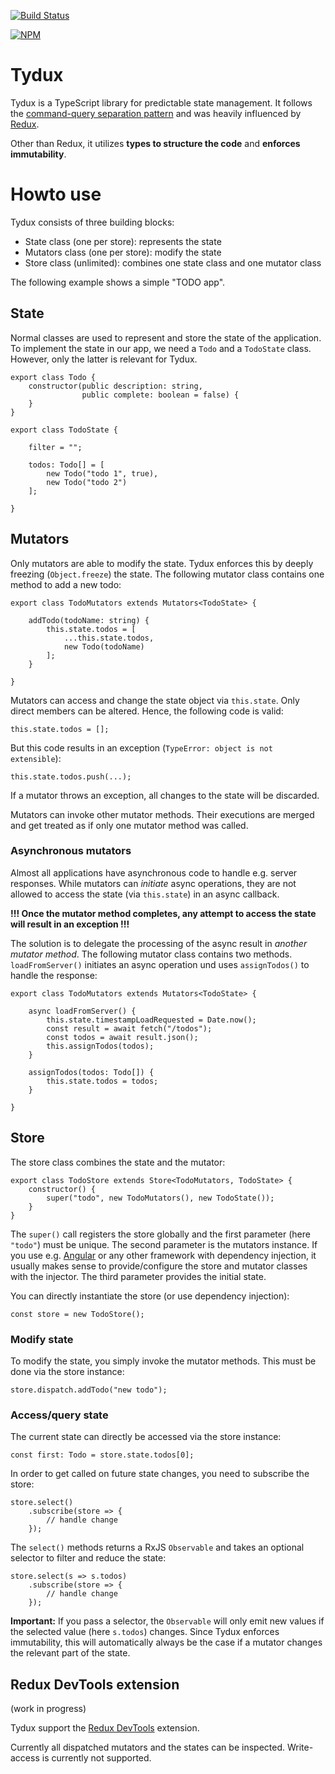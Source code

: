 [![Build Status](https://travis-ci.org/Tydux/Tydux.svg?branch=master)](https://travis-ci.org/Tydux/Tydux)

[![NPM](https://nodei.co/npm/tydux.png)](https://npmjs.org/package/tydux)

# Tydux

Tydux is a TypeScript library for predictable state management. It follows the [command-query separation pattern](https://en.wikipedia.org/wiki/Command%E2%80%93query_separation) and was heavily influenced by [Redux](https://github.com/reactjs/redux).

Other than Redux, it utilizes **types to structure the code** and **enforces immutability**.

# Howto use

Tydux consists of three building blocks:

- State class (one per store): represents the state
- Mutators class (one per store): modify the state
- Store class (unlimited): combines one state class and one mutator class 

The following example shows a simple "TODO app".

## State 

Normal classes are used to represent and store the state of the application. To implement the state in our app, we need a `Todo` and a `TodoState` class. However, only the latter is relevant for Tydux.

```
export class Todo {
    constructor(public description: string, 
                public complete: boolean = false) {
    }
}

export class TodoState {

    filter = "";

    todos: Todo[] = [
        new Todo("todo 1", true),
        new Todo("todo 2")
    ];

}
```

## Mutators

Only mutators are able to modify the state. Tydux enforces this by deeply freezing (`Object.freeze`) the state. The following mutator class contains one method to add a new todo:

```
export class TodoMutators extends Mutators<TodoState> {

    addTodo(todoName: string) {
        this.state.todos = [
            ...this.state.todos,
            new Todo(todoName)
        ];
    }

}
```

Mutators can access and change the state object via `this.state`. Only direct members can be altered. Hence, the following code is valid:

```
this.state.todos = [];
```

But this code results in an exception (`TypeError: object is not extensible`):

```
this.state.todos.push(...);
```

If a mutator throws an exception, all changes to the state will be discarded.

Mutators can invoke other mutator methods. Their executions are merged and get treated as if only one mutator method was called.

### Asynchronous mutators

Almost all applications have asynchronous code to handle e.g. server responses. While mutators can *initiate* async operations, they are not allowed to access the state (via `this.state`) in an async callback. 

**!!! Once the mutator method completes, any attempt to access the state will result in an exception !!!**

 The solution is to delegate the processing of the async result in *another mutator method*. The following mutator class contains two methods. `loadFromServer()` initiates an async operation und uses `assignTodos()` to handle the response:

```
export class TodoMutators extends Mutators<TodoState> {

    async loadFromServer() {
        this.state.timestampLoadRequested = Date.now();
        const result = await fetch("/todos");
        const todos = await result.json();
        this.assignTodos(todos);
    }

    assignTodos(todos: Todo[]) {
        this.state.todos = todos;
    }

}
```


## Store

The store class combines the state and the mutator:

```
export class TodoStore extends Store<TodoMutators, TodoState> {
    constructor() {
        super("todo", new TodoMutators(), new TodoState());
    }
}
```

The `super()` call registers the store globally and the first parameter (here `"todo"`) must be unique. The second parameter is the mutators instance. If you use e.g. [Angular](https://angular.io) or any other framework with dependency injection, it usually makes sense to provide/configure the store and mutator classes with the injector. The third parameter provides the initial state.

You can directly instantiate the store (or use dependency injection):

```
const store = new TodoStore();
```

### Modify state

To modify the state, you simply invoke the mutator methods. This must be done via the store instance:

```
store.dispatch.addTodo("new todo");
```

### Access/query state

The current state can directly be accessed via the store instance:

```
const first: Todo = store.state.todos[0];
```

In order to get called on future state changes, you need to subscribe the store:

```
store.select()
    .subscribe(store => {
        // handle change
    });
```

The `select()` methods returns a RxJS `Observable` and takes an optional selector to filter and reduce the state:

```
store.select(s => s.todos)
    .subscribe(store => {
        // handle change
    });
```

**Important:** If you pass a selector, the `Observable` will only emit new values if the selected value (here `s.todos`) changes. Since Tydux enforces immutability, this will automatically always be the case if a mutator changes the relevant part of the state. 


## Redux DevTools extension

(work in progress)

Tydux support the [Redux DevTools](https://github.com/zalmoxisus/redux-devtools-extension) extension.

Currently all dispatched mutators and the states can be inspected. Write-access is currently not supported.
 


